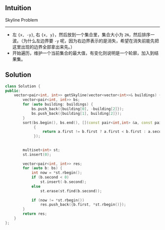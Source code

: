 ## Intuition

Skyline Problem

-----

- 左 `{x, -y}`, 右 `{x, y}`，然后放到一个集合里，集合大小为 `2N`，然后排序一波。（为什么左边界要 `-y` 呢，因为右边界表示的是消失，希望在消失前能先把这里出现的边界全部拿出来先。）
- 开始遍历，维护一个当前集合的最大值，有变化则说明是一个轮廓，加入到结果集。

## Solution

```cpp
class Solution {
public:
    vector<pair<int, int>> getSkyline(vector<vector<int>>& buildings) {
        vector<pair<int, int>> bs;
        for (auto building: buildings) {
            bs.push_back({building[0], -building[2]});
            bs.push_back({building[1], building[2]});
        }
        sort(bs.begin(), bs.end(), [](const pair<int,int> &a, const pair<int, int> &b) -> bool
             {
                 return a.first != b.first ? a.first < b.first : a.second < b.second;
             });
        
        
        multiset<int> st;
        st.insert(0);
        
        vector<pair<int, int>> res;
        for (auto b: bs) {
            int now = *st.rbegin();
            if (b.second < 0)
                st.insert(-b.second);
            else
                st.erase(st.find(b.second));
            
            if (now != *st.rbegin())
                res.push_back({b.first, *st.rbegin()});
        }
        return res;
    }
};
```